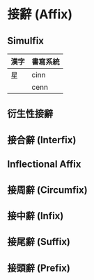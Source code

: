 # 接辭 (Affix)

## Simulfix

| 漢字 | 書寫系統 |
| :--- | :--- |
| 星 | cinn |
|| cenn |

## 衍生性接辭

## 接合辭 (Interfix)

## Inflectional Affix

## 接周辭 (Circumfix)

## 接中辭 (Infix)

## 接尾辭 (Suffix)

## 接頭辭 (Prefix)
